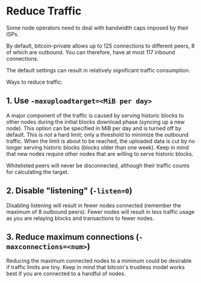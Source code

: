 Reduce Traffic
==============

Some node operators need to deal with bandwidth caps imposed by their ISPs.

By default, bitcoin-private allows up to 125 connections to different peers, 8 of
which are outbound. You can therefore, have at most 117 inbound connections.

The default settings can result in relatively significant traffic consumption.

Ways to reduce traffic:

## 1. Use `-maxuploadtarget=<MiB per day>`

A major component of the traffic is caused by serving historic blocks to other nodes
during the initial blocks download phase (syncing up a new node).
This option can be specified in MiB per day and is turned off by default.
This is *not* a hard limit; only a threshold to minimize the outbound
traffic. When the limit is about to be reached, the uploaded data is cut by no
longer serving historic blocks (blocks older than one week).
Keep in mind that new nodes require other nodes that are willing to serve
historic blocks.

Whitelisted peers will never be disconnected, although their traffic counts for
calculating the target.

## 2. Disable "listening" (`-listen=0`)

Disabling listening will result in fewer nodes connected (remember the maximum of 8
outbound peers). Fewer nodes will result in less traffic usage as you are relaying
blocks and transactions to fewer nodes.

## 3. Reduce maximum connections (`-maxconnections=<num>`)

Reducing the maximum connected nodes to a minimum could be desirable if traffic
limits are tiny. Keep in mind that bitcoin's trustless model works best if you are
connected to a handful of nodes.
